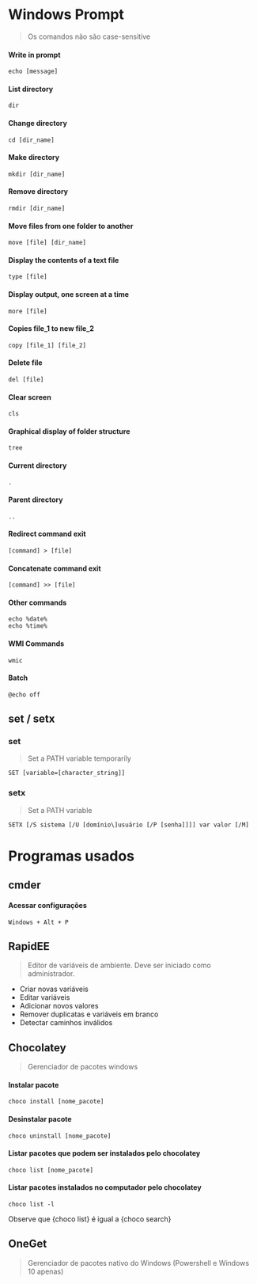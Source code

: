 # Windows Prompt

>Os comandos não são case-sensitive

#### Write in prompt

	echo [message]

#### List directory

	dir

#### Change directory

	cd [dir_name]

#### Make directory

	mkdir [dir_name]

#### Remove directory

	rmdir [dir_name]

#### Move files from one folder to another

	move [file] [dir_name]

#### Display the contents of a text file

	type [file]

#### Display output, one screen at a time

	more [file]

#### Copies file_1 to new file_2

	copy [file_1] [file_2]

#### Delete file

	del [file]

#### Clear screen

	cls

#### Graphical display of folder structure

	tree

#### Current directory

	.

#### Parent directory

	..

#### Redirect command exit

	[command] > [file]

#### Concatenate command exit

	[command] >> [file]

#### Other commands

	echo %date%
	echo %time%

#### WMI Commands
	
	wmic

#### Batch

	@echo off

## set / setx

### set

>Set a PATH variable temporarily

	SET [variable=[character_string]]

### setx

>Set a PATH variable

	SETX [/S sistema [/U [domínio\]usuário [/P [senha]]]] var valor [/M]

# Programas usados

## cmder

#### Acessar configurações

	Windows + Alt + P

## RapidEE

>Editor de variáveis de ambiente. Deve ser iniciado como administrador.

* Criar novas variáveis
* Editar variáveis
* Adicionar novos valores
* Remover duplicatas e variáveis em branco
* Detectar caminhos inválidos

## Chocolatey

>Gerenciador de pacotes windows

#### Instalar pacote

	choco install [nome_pacote]

#### Desinstalar pacote

	choco uninstall [nome_pacote]

#### Listar pacotes que podem ser instalados pelo chocolatey

	choco list [nome_pacote]

#### Listar pacotes instalados no computador pelo chocolatey

	choco list -l

Observe que {choco list} é igual a {choco search}

## OneGet

>Gerenciador de pacotes nativo do Windows (Powershell e Windows 10 apenas)

